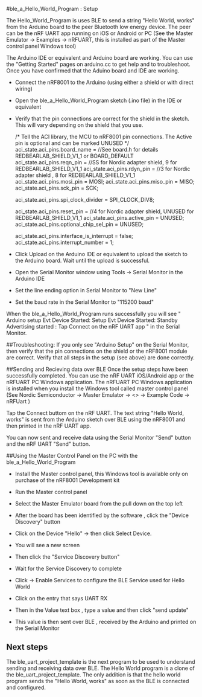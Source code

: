 #ble_a_Hello_World_Program : Setup

The Hello_World_Program is uses BLE to send a string "Hello World, works" from the Arduino board to the peer Bluetooth low energy device.
The peer can be the nRF UART app running on iOS or Android or PC (See the Master Emulator -> Examples -> nRFUART, this is installed as part of the Master control panel Windows tool)

The Arduino IDE or equivalent and Arduino board are working. You can use the "Getting Started" pages on arduino.cc to get help and to troubleshoot.
Once you have confirmed that the Aduino board and IDE are working.

* Connect the nRF8001 to the Arduino (using either a shield or with direct wiring)
* Open the ble_a_Hello_World_Program sketch (.ino file) in the IDE or equivalent
* Verify that the pin connections are correct for the shield in the sketch.
This will vary depending on the shield that you use.

	/*
	Tell the ACI library, the MCU to nRF8001 pin connections.
	The Active pin is optional and can be marked UNUSED
	*/	  	
	aci_state.aci_pins.board_name = //See board.h for details REDBEARLAB_SHIELD_V1_1 or BOARD_DEFAULT
	aci_state.aci_pins.reqn_pin   = //SS for Nordic adapter shield, 9 for REDBEARLAB_SHIELD_V1_1
	aci_state.aci_pins.rdyn_pin   = //3 for Nordic adapter shield , 8 for REDBEARLAB_SHIELD_V1_1
	aci_state.aci_pins.mosi_pin   = MOSI;
	aci_state.aci_pins.miso_pin   = MISO;
	aci_state.aci_pins.sck_pin    = SCK;
	
	aci_state.aci_pins.spi_clock_divider     = SPI_CLOCK_DIV8;
	  
	aci_state.aci_pins.reset_pin             = //4 for Nordic adapter shield, UNUSED for REDBEARLAB_SHIELD_V1_1
	aci_state.aci_pins.active_pin            = UNUSED;
	aci_state.aci_pins.optional_chip_sel_pin = UNUSED;
	  
	aci_state.aci_pins.interface_is_interrupt  = false;
	aci_state.aci_pins.interrupt_number	       = 1;

* Click Upload on the Arduino IDE or equivalent to upload the sketch to the Arduino board.
Wait until the upload is successful.
* Open the Serial Monitor window using Tools -> Serial Monitor in the Arduino IDE
* Set the line ending option in Serial Monitor to "New Line"
* Set the baud rate in the Serial Monitor to "115200 baud"

When the ble_a_Hello_World_Program runs successfully you will see
"
Arduino setup
Evt Device Started: Setup
Evt Device Started: Standby
Advertising started : Tap Connect on the nRF UART app
"
in the Serial Monitor.


##Troubleshooting:
If you only see "Arduino Setup" on the Serial Monitor, then verify that the pin connections on the shield or the nRF8001 module are correct.
Verify that all steps in the setup (see above) are done correctly.

##Sending and Recieving data over BLE
Once the setup steps have been successfully completed. You can use the nRF UART iOS/Android app or the nRFUART PC Windows application. The nRFUART PC Windows application is installed when you install the Windows tool called master control panel (See Nordic Semiconductor -> Master Emulator -> <<Version number>> -> Example Code -> nRFUart )

Tap the Connect buttom on the nRF UART.
The text string "Hello World, works" is sent from the Arduino sketch over BLE using the nRF8001 and then printed in the nRF UART app.

You can now sent and receive data using the Serial Monitor "Send" button and the nRF UART "Send" button.

##Using the Master Control Panel on the PC with the ble_a_Hello_World_Program

* Install the Master control panel, this Windows tool is available only on purchase of the nRF8001 Development kit
* Run the Master control panel
* Select the Master Emulator board from the pull down on the top left
* After the board has been identified by the software , click the "Device Discovery" button
* Click on the Device "Hello" -> then click Select Device.

* You will see a new screen
* Then click the "Service Discovery button"
* Wait for the Service Discovery to complete
* Click -> Enable Services to configure the BLE Service used for Hello World
* Click on the entry that says UART RX
* Then in the Value text box , type a value and then click "send update"
* This value is then sent over BLE , received by the Arduino and printed on the Serial Monitor

## Next steps
The ble_uart_project_template is the next program to be used to understand sending and receiving data over BLE.
The Hello World program is a clone of the ble_uart_project_template. The only addition is that the hello world program sends the "Hello World, works" as soon as the BLE is connected and configured.

